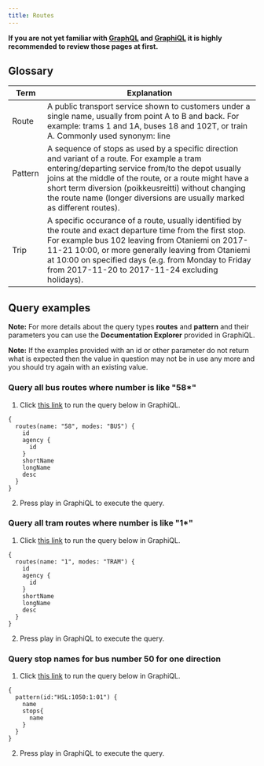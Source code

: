 ```yaml
---
title: Routes
---
```


**If you are not yet familiar with [GraphQL](../0-graphql) and [GraphiQL](../1-graphiql) it is highly recommended to review those pages at first.**

## Glossary

| Term                                  | Explanation                     |
|---------------------------------------|---------------------------------|
| Route                                 | A public transport service shown to customers under a single name, usually from point A to B and back. For example: trams 1 and 1A, buses 18 and 102T, or train A. Commonly used synonym: line
| Pattern                               | A sequence of stops as used by a specific direction and variant of a route. For example a tram entering/departing service from/to the depot usually joins at the middle of the route, or a route might have a short term diversion (poikkeusreitti) without changing the route name (longer diversions are usually marked as different routes).
| Trip                                  | A specific occurance of a route, usually identified by the route and exact departure time from the first stop. For example bus 102 leaving from Otaniemi on 2017-11-21 10:00, or more generally leaving from Otaniemi at 10:00 on specified days (e.g. from Monday to Friday from 2017-11-20 to 2017-11-24 excluding holidays).

## Query examples

**Note:** For more details about the query types **routes** and **pattern** and their parameters you can use the **Documentation Explorer** provided in GraphiQL.

**Note:** If the examples provided with an id or other parameter do not return what is expected then the value in question may not be in use any more and you should try again with an existing value.

### Query all bus routes where number is like "58*"

1. Click [this link](https://api.digitransit.fi/graphiql/hsl?query=%7B%0A%20%20routes(name%3A%20%2258%22%2C%20modes%3A%20%22BUS%22)%20%7B%0A%20%20%20%20id%0A%20%20%20%20agency%20%7B%0A%20%20%20%20%20%20id%0A%20%20%20%20%7D%0A%20%20%20%20shortName%0A%20%20%20%20longName%0A%20%20%20%20desc%0A%20%20%7D%0A%7D) to run the query below in GraphiQL.

```
{
  routes(name: "58", modes: "BUS") {
    id
    agency {
      id
    }
    shortName
    longName
    desc
  }
}
```

2. Press play in GraphiQL to execute the query.

### Query all tram routes where number is like "1*"

1. Click [this link](https://api.digitransit.fi/graphiql/hsl?query=%7B%0A%20%20routes(name%3A%20%221%22%2C%20modes%3A%20%22TRAM%22)%20%7B%0A%20%20%20%20id%0A%20%20%20%20agency%20%7B%0A%20%20%20%20%20%20id%0A%20%20%20%20%7D%0A%20%20%20%20shortName%0A%20%20%20%20longName%0A%20%20%20%20desc%0A%20%20%7D%0A%7D) to run the query below in GraphiQL.

```
{
  routes(name: "1", modes: "TRAM") {
    id
    agency {
      id
    }
    shortName
    longName
    desc
  }
}
```

2. Press play in GraphiQL to execute the query.

### Query stop names for bus number 50 for one direction

1. Click [this link](https://api.digitransit.fi/graphiql/hsl?query=%7B%0A%20%20pattern(id%3A%22HSL%3A1050%3A1%3A01%22)%20%7B%0A%20%20%20%20name%0A%20%20%20%20stops%7B%0A%20%20%20%20%20%20name%20%20%0A%20%20%20%20%7D%0A%20%20%7D%0A%7D) to run the query below in GraphiQL.

```
{
  pattern(id:"HSL:1050:1:01") {
    name
    stops{
      name  
    }
  }
}
```

2. Press play in GraphiQL to execute the query.
